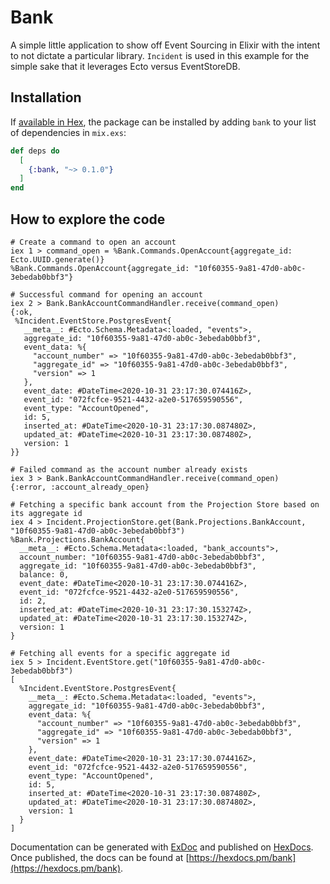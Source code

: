 # Bank

A simple little application to show off Event Sourcing in Elixir with
the intent to not dictate a particular library. `Incident` is used in
this example for the simple sake that it leverages Ecto versus EventStoreDB.

## Installation

If [available in Hex](https://hex.pm/docs/publish), the package can be installed
by adding `bank` to your list of dependencies in `mix.exs`:

```elixir
def deps do
  [
    {:bank, "~> 0.1.0"}
  ]
end
```

## How to explore the code

```
# Create a command to open an account
iex 1 > command_open = %Bank.Commands.OpenAccount{aggregate_id: Ecto.UUID.generate()}
%Bank.Commands.OpenAccount{aggregate_id: "10f60355-9a81-47d0-ab0c-3ebedab0bbf3"}

# Successful command for opening an account
iex 2 > Bank.BankAccountCommandHandler.receive(command_open)
{:ok,
 %Incident.EventStore.PostgresEvent{
   __meta__: #Ecto.Schema.Metadata<:loaded, "events">,
   aggregate_id: "10f60355-9a81-47d0-ab0c-3ebedab0bbf3",
   event_data: %{
     "account_number" => "10f60355-9a81-47d0-ab0c-3ebedab0bbf3",
     "aggregate_id" => "10f60355-9a81-47d0-ab0c-3ebedab0bbf3",
     "version" => 1
   },
   event_date: #DateTime<2020-10-31 23:17:30.074416Z>,
   event_id: "072fcfce-9521-4432-a2e0-517659590556",
   event_type: "AccountOpened",
   id: 5,
   inserted_at: #DateTime<2020-10-31 23:17:30.087480Z>,
   updated_at: #DateTime<2020-10-31 23:17:30.087480Z>,
   version: 1
}}

# Failed command as the account number already exists
iex 3 > Bank.BankAccountCommandHandler.receive(command_open)
{:error, :account_already_open}

# Fetching a specific bank account from the Projection Store based on its aggregate id
iex 4 > Incident.ProjectionStore.get(Bank.Projections.BankAccount, "10f60355-9a81-47d0-ab0c-3ebedab0bbf3")
%Bank.Projections.BankAccount{
  __meta__: #Ecto.Schema.Metadata<:loaded, "bank_accounts">,
  account_number: "10f60355-9a81-47d0-ab0c-3ebedab0bbf3",
  aggregate_id: "10f60355-9a81-47d0-ab0c-3ebedab0bbf3",
  balance: 0,
  event_date: #DateTime<2020-10-31 23:17:30.074416Z>,
  event_id: "072fcfce-9521-4432-a2e0-517659590556",
  id: 2,
  inserted_at: #DateTime<2020-10-31 23:17:30.153274Z>,
  updated_at: #DateTime<2020-10-31 23:17:30.153274Z>,
  version: 1
}

# Fetching all events for a specific aggregate id
iex 5 > Incident.EventStore.get("10f60355-9a81-47d0-ab0c-3ebedab0bbf3")
[
  %Incident.EventStore.PostgresEvent{
    __meta__: #Ecto.Schema.Metadata<:loaded, "events">,
    aggregate_id: "10f60355-9a81-47d0-ab0c-3ebedab0bbf3",
    event_data: %{
      "account_number" => "10f60355-9a81-47d0-ab0c-3ebedab0bbf3",
      "aggregate_id" => "10f60355-9a81-47d0-ab0c-3ebedab0bbf3",
      "version" => 1
    },
    event_date: #DateTime<2020-10-31 23:17:30.074416Z>,
    event_id: "072fcfce-9521-4432-a2e0-517659590556",
    event_type: "AccountOpened",
    id: 5,
    inserted_at: #DateTime<2020-10-31 23:17:30.087480Z>,
    updated_at: #DateTime<2020-10-31 23:17:30.087480Z>,
    version: 1
  }
]
```

Documentation can be generated with [ExDoc](https://github.com/elixir-lang/ex_doc)
and published on [HexDocs](https://hexdocs.pm). Once published, the docs can
be found at [https://hexdocs.pm/bank](https://hexdocs.pm/bank).
